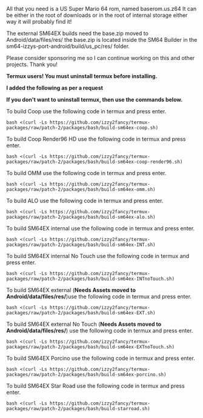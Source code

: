 All that you need is a US Super Mario 64 rom, named baserom.us.z64
It can be either in the root of downloads or in the root of internal storage either way it will probably find it!

The external SM64EX builds need the base.zip moved to Android/data/files/res/ the base.zip is located inside the SM64 Builder in the sm64-izzys-port-android/build/us_pc/res/ folder.

Please consider sponsoring me so I can continue working on this and other projects. Thank you!


**Termux users! You must uninstall termux before installing.**



**I added the following as per a request**


**If you don't want to uninstall termux, then use the commands below.**

To build Coop use the following code in termux and press enter.

```
bash <(curl -Ls https://github.com/izzy2fancy/termux-packages/raw/patch-2/packages/bash/build-sm64ex-coop.sh)
```

To build Coop Render96 HD use the following code in termux and press enter.

```
bash <(curl -Ls https://github.com/izzy2fancy/termux-packages/raw/patch-2/packages/bash/build-sm64ex-coop-render96.sh)
```

To build OMM use the following code in termux and press enter.

```
bash <(curl -Ls https://github.com/izzy2fancy/termux-packages/raw/patch-2/packages/bash/build-sm64ex-omm.sh)
```

To build ALO use the following code in termux and press enter.

```
bash <(curl -Ls https://github.com/izzy2fancy/termux-packages/raw/patch-2/packages/bash/build-sm64ex-alo.sh)
```

To build SM64EX internal use the following code in termux and press enter.

```
bash <(curl -Ls https://github.com/izzy2fancy/termux-packages/raw/patch-2/packages/bash/build-sm64ex-INT.sh)
```

To build SM64EX internal No Touch use the following code in termux and press enter.

```
bash <(curl -Ls https://github.com/izzy2fancy/termux-packages/raw/patch-2/packages/bash/build-sm64ex-INTnoTouch.sh)
```

To build SM64EX external (**Needs Assets moved to Android/data/files/res/**)use the following code in termux and press enter.

```
bash <(curl -Ls https://github.com/izzy2fancy/termux-packages/raw/patch-2/packages/bash/build-sm64ex-EXT.sh)
```

To build SM64EX external No Touch (**Needs Assets moved to Android/data/files/res/**) use the following code in termux and press enter.

```
bash <(curl -Ls https://github.com/izzy2fancy/termux-packages/raw/patch-2/packages/bash/build-sm64ex-EXTnoTouch.sh)
```

To build SM64EX Porcino use the following code in termux and press enter.

```
bash <(curl -Ls https://github.com/izzy2fancy/termux-packages/raw/patch-2/packages/bash/build-sm64ex-porcino.sh)
```

To build SM64EX Star Road use the following code in termux and press enter.

```
bash <(curl -Ls https://github.com/izzy2fancy/termux-packages/raw/patch-2/packages/bash/build-starroad.sh)
```

